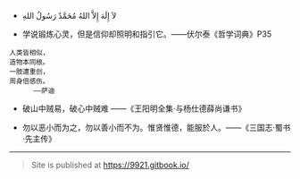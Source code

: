 - لاَ إِلَهَ إِلاَّ اللهُ مُحَمَّدٌ رَسُولُ اللهِ

- 学说锻炼心灵，但是信仰却照明和指引它。——伏尔泰《哲学词典》P35

```
人类皆相似，
造物本同根。
一肢遭重创，
周身倍感伤。
      ——萨迪
```

- 破山中贼易，破心中贼难 ——《王阳明全集·与杨仕德薛尚谦书》

- 勿以恶小而为之，勿以善小而不为。惟贤惟德，能服於人。——《三国志·蜀书·先主传》

---

> Site is published at <https://9921.gitbook.io/>

